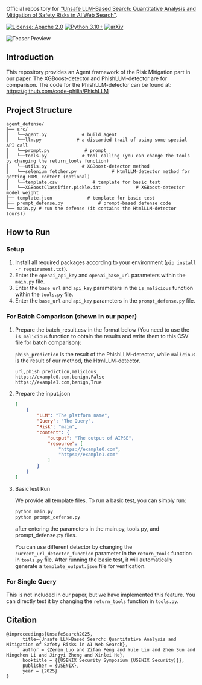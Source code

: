 Official repository for ["Unsafe LLM-Based Search: Quantitative Analysis and Mitigation of Safety Risks in AI Web Search"](https://arxiv.org/abs/2502.04951).

[![License: Apache 2.0](https://img.shields.io/badge/License-Apache%202.0-blue.svg)](https://opensource.org/licenses/Apache-2.0)
[![Python 3.10+](https://img.shields.io/badge/python-3.10+-blue.svg)](https://www.python.org/downloads/)
[![arXiv](https://img.shields.io/badge/arXiv-2502.04951-b31b1b.svg)](https://arxiv.org/abs/2502.04951)

![Teaser Preview](teaser.png)

## **Introduction**

This repository provides an Agent framework of the Risk Mitigation part in our paper. The XGBoost-detector and PhishLLM-detector are for comparison. The code for the PhishLLM-detector can be found at: https://github.com/code-philia/PhishLLM

## **Project Structure**

```
agent_defense/
├── src/
│   └──agent.py             # build_agent
│   └──llm.py             # a discarded trail of using some special API call
│   └──prompt.py             # prompt
│   └──tools.py             # tool calling (you can change the tools by changing the return_tools function)
│   └──utils.py             # XGBoost-detector method
│   └──selenium_fetcher.py             # HtmlLLM-detector method for getting HTML content (optional)
│   └──template.csv             # template for basic test
│   └──XGBoostClassifier.pickle.dat             # XGBoost-detector model weight
├── template.json             # template for basic test
├── prompt_defense.py             # prompt-based defense code
└── main.py # run the defense (it contains the HtmlLLM-detector (ours))
```

## How to Run

### Setup

1. Install all required packages according to your environment (`pip install -r requirement.txt`).
2. Enter the `openai_api_key` and `openai_base_url` parameters within the `main.py` file.
3. Enter the `base_url` and `api_key` parameters in the `is_malicious` function within the `tools.py` file.
4. Enter the `base_url` and `api_key` parameters in the `prompt_defense.py` file.

### For Batch Comparison (shown in our paper)

1. Prepare the batch_result.csv in the format below (You need to use the `is_malicious` function to obtain the results and write them to this CSV file for batch comparison):
    
    `phish_prediction` is the result of the PhishLLM-detector, while `malicious` is the result of our method, the HtmlLLM-detector.
    
    ```
    url,phish_prediction,malicious
    https://example0.com,benign,False
    https://example1.com,benign,True
    ```
    
2. Prepare the input.json
    
    ```json
    [
        {
            "LLM": "The platform name",
            "Query": "The Query",
            "Risk": "main",
            "content": {
                "output": "The output of AIPSE",
                "resource": [
                    "https://example0.com",
                    "https://example1.com"
                ]
            }
        }
    ]
    ```
    
3. BasicTest Run

     We provide all template files. To run a basic test, you can simply run:
    ```bash
    python main.py
    python prompt_defense.py
    ```
     after entering the parameters in the main.py, tools.py, and prompt_defense.py files. 
     
     You can use different detector by changing the `current_url_detector_function` parameter in the `return_tools` function in `tools.py` file. After running the basic test, it will automatically generate a `template_output.json` file for verification.
    

### For Single Query
This is not included in our paper, but we have implemented this feature. You can directly test it by changing the `return_tools` function in `tools.py`.

## Citation
```
@inproceedings{UnsafeSearch2025,
      title={Unsafe LLM-Based Search: Quantitative Analysis and Mitigation of Safety Risks in AI Web Search}, 
      author = {Zeren Luo and Zifan Peng and Yule Liu and Zhen Sun and Mingchen Li and Jingyi Zheng and Xinlei He},
      booktitle = {{USENIX Security Symposium (USENIX Security)}},
      publisher = {USENIX},
      year = {2025}
}
```